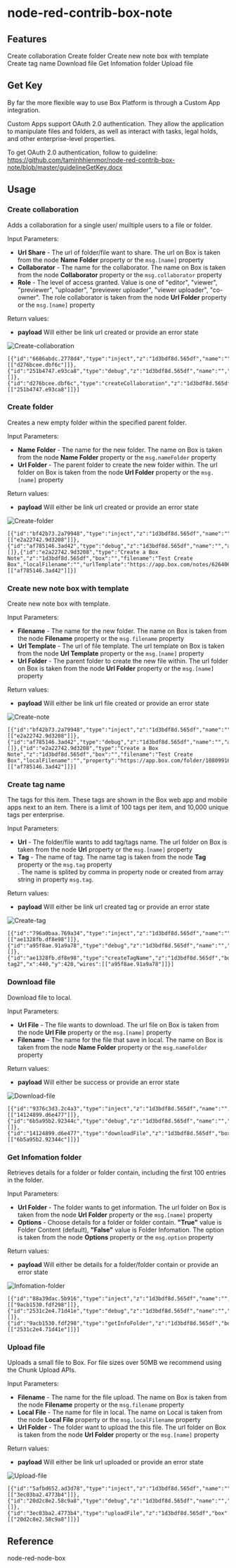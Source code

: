 # node-red-contrib-box-note

## Features
Create collaboration
Create folder
Create new note box with template
Create tag name
Download file
Get Infomation folder
Upload file 

## Get Key
By far the more flexible way to use Box Platform is through a Custom App integration.

Custom Apps support OAuth 2.0 authentication. They allow the application to manipulate files and folders, as well as interact with tasks, legal holds, and other enterprise-level properties.

To get OAuth 2.0 authentication, follow to guideline: https://github.com/taminhhienmor/node-red-contrib-box-note/blob/master/guidelineGetKey.docx

## Usage

### Create collaboration
<p>Adds a collaboration for a single user/ muiltiple users to a file or folder.</p>
<p>Input Parameters:
    <ul>
        <li><b>Url Share</b> - The url of folder/file want to share. The url on Box is taken from the node <b>Name Folder</b> property or the <code>msg.[name]</code> property</li>
        <li><b>Collaborator</b> - The name for the collaborator. The name on Box is taken from the node <b>Collaborator</b> property or the <code>msg.collaborator</code> property</li>
        <li><b>Role</b> - The level of access granted. Value is one of "editor", "viewer", "previewer", "uploader", "previewer uploader", "viewer uploader", "co-owner". The role collaborator is taken from the node <b>Url Folder</b> property or the <code>msg.[name]</code> property</li>
    </ul>
</p>
<p>Return values:
    <ul>
        <li><b>payload</b> Will either be link url created or provide an error state</li>
    </ul>
</p>

![Create-collaboration](https://cdn.jsdelivr.net/gh/taminhhienmor/node-red-contrib-box-note/source/image/createCollaboration.png)

``` node
[{"id":"6686abdc.2778d4","type":"inject","z":"1d3bdf8d.565df","name":"","topic":"","payload":"","payloadType":"date","repeat":"","crontab":"","once":false,"onceDelay":0.1,"x":260,"y":680,"wires":[["d276bcee.dbf6c"]]},{"id":"251b4747.e93ca8","type":"debug","z":"1d3bdf8d.565df","name":"","active":true,"tosidebar":true,"console":false,"tostatus":false,"complete":"false","x":680,"y":680,"wires":[]},{"id":"d276bcee.dbf6c","type":"createCollaboration","z":"1d3bdf8d.565df","box":"","property":"https://app.box.com/notes/640671630660","propertyType":"str","collaborator":"hien.taminh@mor.com.vn","role":"editor","x":440,"y":680,"wires":[["251b4747.e93ca8"]]}]
```

### Create folder
<p>Creates a new empty folder within the specified parent folder.</p>
<p>Input Parameters:
    <ul>
        <li><b>Name Folder</b> - The name for the new folder. The name on Box is taken from the node <b>Name Folder</b> property or the <code>msg.nameFolder</code> property</li>
        <li><b>Url Folder</b> - The parent folder to create the new folder within. The url folder on Box is taken from the node <b>Url Folder</b> property or the <code>msg.[name]</code> property</li>
    </ul>
</p>
<p>Return values:
    <ul>
        <li><b>payload</b> Will either be link url created or provide an error state</li>
    </ul>
</p>

![Create-folder](https://cdn.jsdelivr.net/gh/taminhhienmor/node-red-contrib-box-note/source/image/createFolder.png)

``` node
[{"id":"bf42b73.2a79948","type":"inject","z":"1d3bdf8d.565df","name":"","topic":"","payload":"","payloadType":"date","repeat":"","crontab":"","once":false,"onceDelay":0.1,"x":260,"y":140,"wires":[["e2a22742.9d3208"]]},{"id":"af785146.3ad42","type":"debug","z":"1d3bdf8d.565df","name":"","active":true,"tosidebar":true,"console":false,"tostatus":false,"complete":"false","x":680,"y":140,"wires":[]},{"id":"e2a22742.9d3208","type":"Create a Box Note","z":"1d3bdf8d.565df","box":"","filename":"Test Create Box","localFilename":"","urlTemplate":"https://app.box.com/notes/626406500456","property":"https://app.box.com/folder/108099161365","propertyType":"str","propertyTemplate":"https://app.box.com/notes/640664677053","propertyTypeTemplate":"str","x":460,"y":140,"wires":[["af785146.3ad42"]]}]
```

### Create new note box with template
<p>Create new note box with template.</p>
<p>Input Parameters:
    <ul>
        <li><b>Filename</b> - The name for the new folder. The name on Box is taken from the node <b>Filename</b> property or the <code>msg.filename</code> property</li>
        <li><b>Url Template</b> - The url of file template. The url template on Box is taken from the node <b>Url Template</b> property or the <code>msg.[name]</code> property</li>
        <li><b>Url Folder</b> - The parent folder to create the new file within. The url folder on Box is taken from the node <b>Url Folder</b> property or the <code>msg.[name]</code> property</li>
    </ul>
</p>
<p>Return values:
    <ul>
        <li><b>payload</b> Will either be link url file created or provide an error state</li>
    </ul>
</p>

![Create-note](https://cdn.jsdelivr.net/gh/taminhhienmor/node-red-contrib-box-note/source/image/createNewBox.png)

``` node
[{"id":"bf42b73.2a79948","type":"inject","z":"1d3bdf8d.565df","name":"","topic":"","payload":"","payloadType":"date","repeat":"","crontab":"","once":false,"onceDelay":0.1,"x":260,"y":140,"wires":[["e2a22742.9d3208"]]},{"id":"af785146.3ad42","type":"debug","z":"1d3bdf8d.565df","name":"","active":true,"tosidebar":true,"console":false,"tostatus":false,"complete":"false","x":680,"y":140,"wires":[]},{"id":"e2a22742.9d3208","type":"Create a Box Note","z":"1d3bdf8d.565df","box":"","filename":"Test Create Box","localFilename":"","property":"https://app.box.com/folder/108099161365","propertyType":"str","propertyTemplate":"https://app.box.com/notes/640664677053","propertyTypeTemplate":"str","x":460,"y":140,"wires":[["af785146.3ad42"]]}]
```

### Create tag name
<p>The tags for this item. These tags are shown in the Box web app and mobile apps next to an item. There is a limit of 100 tags per item, and 10,000 unique tags per enterprise.</p>
<p>Input Parameters:
    <ul>
        <li><b>Url</b> - The folder/file wants to add tag/tags name. The url folder on Box is taken from the node <b>Url</b> property or the <code>msg.[name]</code> property</li>
        <li><b>Tag</b> - The name of tag. The name tag is taken from the node <b>Tag</b> property or the <code>msg.tag</code> property</li>. The name is splited by comma in property node or created from array string in property <code>msg.tag</code>.
    </ul>
</p>
<p>Return values:
    <ul>
        <li><b>payload</b> Will either be link url created tag or provide an error state</li>
    </ul>
</p>

![Create-tag](https://cdn.jsdelivr.net/gh/taminhhienmor/node-red-contrib-box-note/source/image/createTag.png)

``` node
[{"id":"796a0baa.769a34","type":"inject","z":"1d3bdf8d.565df","name":"","topic":"","payload":"","payloadType":"date","repeat":"","crontab":"","once":false,"onceDelay":0.1,"x":260,"y":420,"wires":[["ae1328fb.df8e98"]]},{"id":"a95f8ae.91a9a78","type":"debug","z":"1d3bdf8d.565df","name":"","active":true,"tosidebar":true,"console":false,"tostatus":false,"complete":"false","x":680,"y":420,"wires":[]},{"id":"ae1328fb.df8e98","type":"createTagName","z":"1d3bdf8d.565df","box":"","property":"https://app.box.com/folder/108099161365","propertyType":"str","tag":"tag1, tag2","x":440,"y":420,"wires":[["a95f8ae.91a9a78"]]}]
```

### Download file
<p>Download file to local.</p>
<p>Input Parameters:
    <ul>
        <li><b>Url File</b> - The file wants to download. The url file on Box is taken from the node <b>Url File</b> property or the <code>msg.[name]</code> property</li>
        <li><b>Filename</b> - The name for the file that save in local. The name on Box is taken from the node <b>Name Folder</b> property or the <code>msg.nameFolder</code> property</li>
    </ul>
</p>
<p>Return values:
    <ul>
        <li><b>payload</b> Will either be success or provide an error state</li>
    </ul>
</p>

![Download-file](https://cdn.jsdelivr.net/gh/taminhhienmor/node-red-contrib-box-note/source/image/downloadFile.png)

``` node
[{"id":"9376c3d3.2c4a3","type":"inject","z":"1d3bdf8d.565df","name":"","topic":"","payload":"","payloadType":"date","repeat":"","crontab":"","once":false,"onceDelay":0.1,"x":257,"y":613,"wires":[["14124899.d6e477"]]},{"id":"6b5a95b2.92344c","type":"debug","z":"1d3bdf8d.565df","name":"","active":true,"tosidebar":true,"console":false,"tostatus":false,"complete":"false","x":677,"y":613,"wires":[]},{"id":"14124899.d6e477","type":"downloadFile","z":"1d3bdf8d.565df","box":"","property":"https://app.box.com/notes/640664677053","propertyType":"str","filename":"testDownload","x":460,"y":614,"wires":[["6b5a95b2.92344c"]]}]
```

### Get Infomation folder
<p>Retrieves details for a folder or folder contain, including the first 100 entries in the folder.</p>
<p>Input Parameters:
    <ul>
        <li><b>Url Folder</b> - The folder wants to get information. The url folder on Box is taken from the node <b>Url Folder</b> property or the <code>msg.[name]</code> property</li>
        <li><b>Options</b> - Choose details for a folder or folder contain. <b>"True"</b> value is Folder Content (default), <b>"False"</b> value is Folder Infomation. The option is taken from the node <b>Options</b> property or the <code>msg.option</code> property</li>
    </ul>
</p>
<p>Return values:
    <ul>
        <li><b>payload</b> Will either be details for a folder/folder contain or provide an error state</li>
    </ul>
</p>

![Infomation-folder](https://cdn.jsdelivr.net/gh/taminhhienmor/node-red-contrib-box-note/source/image/infomationFolder.png)

``` node
[{"id":"88a39dac.5b916","type":"inject","z":"1d3bdf8d.565df","name":"","topic":"","payload":"","payloadType":"date","repeat":"","crontab":"","once":false,"onceDelay":0.1,"x":260,"y":340,"wires":[["9acb1530.fdf298"]]},{"id":"2531c2e4.71d41e","type":"debug","z":"1d3bdf8d.565df","name":"","active":true,"tosidebar":true,"console":false,"tostatus":false,"complete":"false","x":680,"y":340,"wires":[]},{"id":"9acb1530.fdf298","type":"getInfoFolder","z":"1d3bdf8d.565df","box":"","property":"0","propertyType":"str","option":"true","x":440,"y":340,"wires":[["2531c2e4.71d41e"]]}]
```

### Upload file
<p>Uploads a small file to Box. For file sizes over 50MB we recommend using the Chunk Upload APIs.</p>
<p>Input Parameters:
    <ul>
        <li><b>Filename</b> - The name for the file upload. The name on Box is taken from the node <b>Filename</b> property or the <code>msg.filename</code> property</li>
        <li><b>Local File</b> - The name for file in local. The name on Local is taken from the node <b>Local File</b> property or the <code>msg.localFilename</code> property</li>
        <li><b>Url Folder</b> - The folder want to upload the this file. The url folder on Box is taken from the node <b>Url Folder</b> property or the <code>msg.[name]</code> property</li>
    </ul>
</p>
<p>Return values:
    <ul>
        <li><b>payload</b> Will either be link url uploaded or provide an error state</li>
    </ul>
</p>

![Upload-file](https://cdn.jsdelivr.net/gh/taminhhienmor/node-red-contrib-box-note/source/image/uploadFile.png)

``` node
[{"id":"5afbd652.ad3d78","type":"inject","z":"1d3bdf8d.565df","name":"","topic":"","payload":"","payloadType":"date","repeat":"","crontab":"","once":false,"onceDelay":0.1,"x":260,"y":520,"wires":[["3ec03ba2.4773b4"]]},{"id":"20d2c8e2.58c9a8","type":"debug","z":"1d3bdf8d.565df","name":"","active":true,"tosidebar":true,"console":false,"tostatus":false,"complete":"false","x":680,"y":520,"wires":[]},{"id":"3ec03ba2.4773b4","type":"uploadFile","z":"1d3bdf8d.565df","box":"","filename":"testUpload","localFilename":"testDownload","property":"https://app.box.com/folder/108099161365","propertyType":"str","x":450,"y":520,"wires":[["20d2c8e2.58c9a8"]]}]
```

## Reference
node-red-node-box